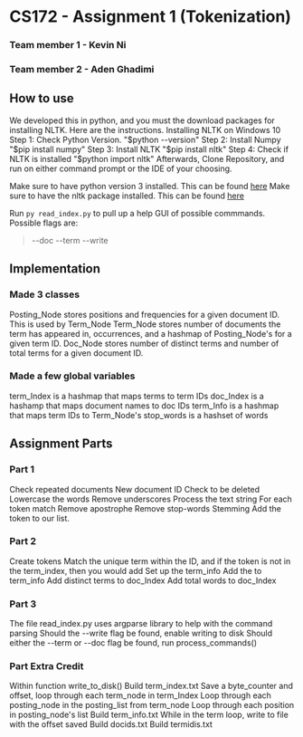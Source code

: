 # CS172 - Assignment 1 (Tokenization)

### Team member 1 - Kevin Ni
### Team member 2 - Aden Ghadimi

## How to use
We developed this in python, and you must the download packages for installing NLTK. 
Here are the instructions. 
Installing NLTK on Windows 10
Step 1: Check Python Version.
"$python --version"
Step 2: Install Numpy
"$pip install numpy"
Step 3: Install NLTK
"$pip install nltk"
Step 4: Check if NLTK is installed 
"$python import nltk"
Afterwards, Clone Repository, and run on either command prompt or the IDE of your choosing.

Make sure to have python version 3 installed. This can be found [here](https://www.python.org/download/releases/3.0/)
Make sure to have the nltk package installed. This can be found [here](https://www.nltk.org/install.html)

Run `py read_index.py` to pull up a help GUI of possible commmands.
Possible flags are:
> --doc
> --term
> --write

## Implementation
### Made 3 classes
Posting_Node stores positions and frequencies for a given document ID. This is used by Term_Node
Term_Node stores number of documents the term has appeared in, occurrences, and a hashmap of Posting_Node's for a given term ID.
Doc_Node stores number of distinct terms and number of total terms for a given document ID.

### Made a few global variables
term_Index is a hashmap that maps terms to term IDs
doc_Index is a hashamp that maps document names to doc IDs
term_Info is a hashmap that maps term IDs to Term_Node's
stop_words is a hashset of words

## Assignment Parts
### Part 1
Check repeated documents 
New document ID
Check to be deleted
Lowercase the words
Remove underscores
Process the text string
For each token match
Remove apostrophe
Remove stop-words
Stemming
Add the token to our list.

### Part 2
Create tokens
Match the unique term within the ID, and if the token is not in the term_index, then you would add
Set up the term_info
Add the to term_info
Add distinct terms to doc_Index
Add total words to doc_Index

### Part 3
The file read_index.py uses argparse library to help with the command parsing
Should the --write flag be found, enable writing to disk
Should either the --term or --doc flag be found, run process_commands()

### Part Extra Credit
Within function write_to_disk()
Build term_index.txt
Save a byte_counter and offset, loop through each term_node in term_Index
Loop through each posting_node in the posting_list from term_node
Loop through each position in posting_node's list
Build term_info.txt
While in the term loop, write to file with the offset saved
Build docids.txt
Build termidis.txt